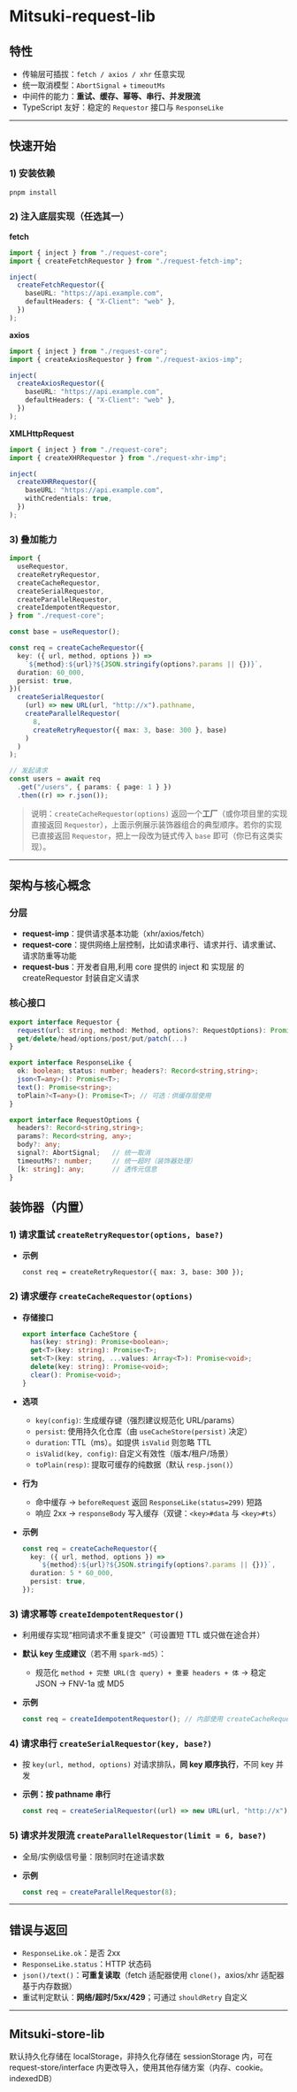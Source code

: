 # Mitsuki-request-lib

## 特性

- 传输层可插拔：`fetch / axios / xhr` 任意实现
- 统一取消模型：`AbortSignal` + `timeoutMs`
- 中间件的能力：**重试、缓存、幂等、串行、并发限流**
- TypeScript 友好：稳定的 `Requestor` 接口与 `ResponseLike`

---

## 快速开始

### 1) 安装依赖

```powershell
pnpm install
```

### 2) 注入底层实现（任选其一）

**fetch**

```typescript
import { inject } from "./request-core";
import { createFetchRequestor } from "./request-fetch-imp";

inject(
  createFetchRequestor({
    baseURL: "https://api.example.com",
    defaultHeaders: { "X-Client": "web" },
  })
);
```

**axios**

```typescript
import { inject } from "./request-core";
import { createAxiosRequestor } from "./request-axios-imp";

inject(
  createAxiosRequestor({
    baseURL: "https://api.example.com",
    defaultHeaders: { "X-Client": "web" },
  })
);
```

**XMLHttpRequest**

```typescript
import { inject } from "./request-core";
import { createXHRRequestor } from "./request-xhr-imp";

inject(
  createXHRRequestor({
    baseURL: "https://api.example.com",
    withCredentials: true,
  })
);
```

### 3) 叠加能力

```typescript
import {
  useRequestor,
  createRetryRequestor,
  createCacheRequestor,
  createSerialRequestor,
  createParallelRequestor,
  createIdempotentRequestor,
} from "./request-core";

const base = useRequestor();

const req = createCacheRequestor({
  key: ({ url, method, options }) =>
    `${method}:${url}?${JSON.stringify(options?.params || {})}`,
  duration: 60_000,
  persist: true,
})(
  createSerialRequestor(
    (url) => new URL(url, "http://x").pathname,
    createParallelRequestor(
      8,
      createRetryRequestor({ max: 3, base: 300 }, base)
    )
  )
);

// 发起请求
const users = await req
  .get("/users", { params: { page: 1 } })
  .then((r) => r.json());
```

> 说明：`createCacheRequestor(options)` 返回一个**工厂**（或你项目里的实现直接返回 `Requestor`），上面示例展示装饰器组合的典型顺序。若你的实现已直接返回 `Requestor`，把上一段改为链式传入 `base` 即可（你已有这类实现）。

---

## 架构与核心概念

### 分层

- **request-imp**：提供请求基本功能（xhr/axios/fetch）
- **request-core**：提供网络上层控制，比如请求串行、请求并行、请求重试、请求防重等功能
- **request-bus**：开发者自用,利用 core 提供的 inject 和 实现层 的 createRequestor 封装自定义请求

### 核心接口

```typescript
export interface Requestor {
  request(url: string, method: Method, options?: RequestOptions): Promise<ResponseLike>;
  get/delete/head/options/post/put/patch(...)
}

export interface ResponseLike {
  ok: boolean; status: number; headers?: Record<string,string>;
  json<T=any>(): Promise<T>;
  text(): Promise<string>;
  toPlain?<T=any>(): Promise<T>; // 可选：供缓存层使用
}

export interface RequestOptions {
  headers?: Record<string,string>;
  params?: Record<string, any>;
  body?: any;
  signal?: AbortSignal;   // 统一取消
  timeoutMs?: number;     // 统一超时（装饰器处理）
  [k: string]: any;       // 透传元信息
}
```

## 装饰器（内置）

### 1) 请求重试 `createRetryRequestor(options, base?)`

- **示例**

  ```
  const req = createRetryRequestor({ max: 3, base: 300 });
  ```

### 2) 请求缓存 `createCacheRequestor(options)`

- **存储接口**

  ```typescript
  export interface CacheStore {
    has(key: string): Promise<boolean>;
    get<T>(key: string): Promise<T>;
    set<T>(key: string, ...values: Array<T>): Promise<void>;
    delete(key: string): Promise<void>;
    clear(): Promise<void>;
  }
  ```

- **选项**

  - `key(config)`: 生成缓存键（强烈建议规范化 URL/params）
  - `persist`: 使用持久化仓库（由 `useCacheStore(persist)` 决定）
  - `duration`: TTL（ms）。如提供 `isValid` 则忽略 TTL
  - `isValid(key, config)`: 自定义有效性（版本/租户/场景）
  - `toPlain(resp)`: 提取可缓存的纯数据（默认 `resp.json()`）

- **行为**

  - 命中缓存 → `beforeRequest` 返回 `ResponseLike(status=299)` 短路
  - 响应 2xx → `responseBody` 写入缓存（双键：`<key>#data` 与 `<key>#ts`）

- **示例**

  ```typescript
  const req = createCacheRequestor({
    key: ({ url, method, options }) =>
      `${method}:${url}?${JSON.stringify(options?.params || {})}`,
    duration: 5 * 60_000,
    persist: true,
  });
  ```

### 3) 请求幂等 `createIdempotentRequestor()`

- 利用缓存实现“相同请求不重复提交”（可设置短 TTL 或只做在途合并）

- **默认 key 生成建议**（若不用 `spark-md5`）：

  - 规范化 `method + 完整 URL(含 query) + 重要 headers + 体` → 稳定 JSON → FNV-1a 或 MD5

- **示例**

  ```typescript
  const req = createIdempotentRequestor(); // 内部使用 createCacheRequestor({ persist:false })
  ```

### 4) 请求串行 `createSerialRequestor(key, base?)`

- 按 `key(url, method, options)` 对请求排队，**同 key 顺序执行**，不同 key 并发

- **示例：按 pathname 串行**

  ```typescript
  const req = createSerialRequestor((url) => new URL(url, "http://x").pathname);
  ```

### 5) 请求并发限流 `createParallelRequestor(limit = 6, base?)`

- 全局/实例级信号量：限制同时在途请求数

- **示例**

  ```typescript
  const req = createParallelRequestor(8);
  ```

---

## 错误与返回

- `ResponseLike.ok`：是否 2xx
- `ResponseLike.status`：HTTP 状态码
- `json()/text()`：**可重复读取**（fetch 适配器使用 `clone()`，axios/xhr 适配器基于内存数据）
- 重试判定默认：**网络/超时/5xx/429**；可通过 `shouldRetry` 自定义

---

## Mitsuki-store-lib

默认持久化存储在 localStorage，非持久化存储在 sessionStorage 内，可在 request-store/interface 内更改导入，使用其他存储方案（内存、cookie。indexedDB）
